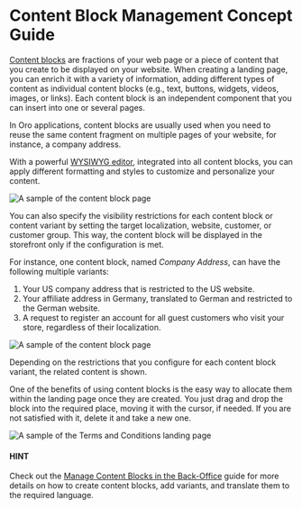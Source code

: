 <a id="concept-guide-content-blocks"></a>

# Content Block Management Concept Guide

[Content blocks](../../back-office/marketing/content-blocks/index.md#user-guide-landing-pages-marketing-content-blocks) are fractions of your web page or a piece of content that you create to be displayed on your website. When creating a landing page, you can enrich it with a variety of information, adding different types of content as individual content blocks (e.g., text, buttons, widgets, videos, images, or links). Each content block is an independent component that you can insert into one or several pages.

In Oro applications, content blocks are usually used when you need to reuse the same content fragment on multiple pages of your website, for instance, a company address.

With a powerful [WYSIWYG editor](wysiwyg.md#getting-started-wysiwyg-editor-field), integrated into all content blocks, you can apply different formatting and styles to customize and personalize your content.

![A sample of the content block page](user/img/concept-guides/content-management/content_blocks.png)

You can also specify the visibility restrictions for each content block or content variant by setting the target localization, website, customer, or customer group. This way, the content block will be displayed in the storefront only if the configuration is met.

For instance, one content block, named *Company Address*, can have the following multiple variants:

1. Your US company address that is restricted to the US website.
2. Your affiliate address in Germany, translated to German and restricted to the German website.
3. A request to register an account for all guest customers who visit your store, regardless of their localization.

![A sample of the content block page](user/img/concept-guides/content-management/content_block_variants.png)

Depending on the restrictions that you configure for each content block variant, the related content is shown.

One of the benefits of using content blocks is the easy way to allocate them within the landing page once they are created. You just drag and drop the block into the required place, moving it with the cursor, if needed. If you are not satisfied with it, delete it and take a new one.

![A sample of the Terms and Conditions landing page](user/img/concept-guides/content-management/add_content_block.png)

#### HINT
Check out the [Manage Content Blocks in the Back-Office](../../back-office/marketing/content-blocks/index.md#user-guide-landing-pages-marketing-content-blocks) guide for more details on how to create content blocks, add variants, and translate them to the required language.
